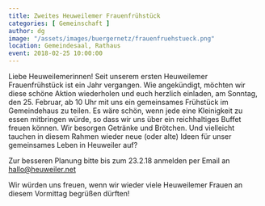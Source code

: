 ```yaml
---
title: Zweites Heuweilemer Frauenfrühstück
categories: [ Gemeinschaft ]
author: dg
image: "/assets/images/buergernetz/frauenfruehstueck.png"
location: Gemeindesaal, Rathaus
event: 2018-02-25 10:00:00
---
```


Liebe Heuweilemerinnen! Seit unserem ersten Heuweilemer Frauenfrühstück ist ein Jahr vergangen. Wie angekündigt, möchten wir diese schöne Aktion wiederholen und euch herzlich einladen, am Sonntag, den 25. Februar, ab 10 Uhr mit uns ein gemeinsames Frühstück im Gemeindehaus zu teilen. Es wäre schön, wenn jede eine Kleinigkeit zu essen mitbringen würde, so dass wir uns über ein reichhaltiges Buffet freuen können. Wir besorgen Getränke und Brötchen. Und vielleicht tauchen in diesem Rahmen wieder neue (oder alte) Ideen für unser gemeinsames Leben in Heuweiler auf?

Zur besseren Planung bitte bis zum 23.2.18 anmelden per Email an <hallo@heuweiler.net>

Wir würden uns freuen, wenn wir wieder viele Heuweilemer Frauen an diesem Vormittag begrüßen dürften!